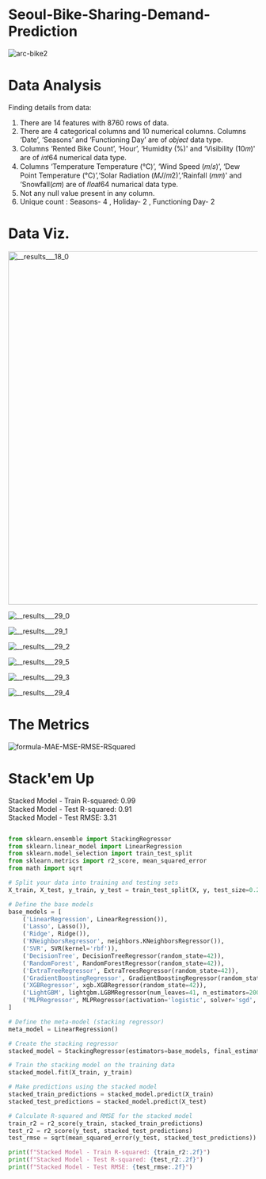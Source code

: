 # Seoul-Bike-Sharing-Demand-Prediction

![arc-bike2](https://github.com/UKVeteran/Seoul-Bike-Sharing-Demand-Prediction/assets/39216339/c8731a0a-795d-4a68-8e13-9039a9adbb50)

# Data Analysis

Finding details from data:

1) There are 14 features with 8760 rows of data. <br>
2) There are 4 categorical columns and 10 numerical columns. Columns ‘Date’, ‘Seasons’ and ‘Functioning Day’ are of 𝑜𝑏𝑗𝑒𝑐𝑡 data type. <br>
3) Columns ‘Rented Bike Count’, ‘Hour’, ‘Humidity (%)' and ‘Visibility (10𝑚)' are of 𝑖𝑛𝑡64 numerical data type. <br>
4) Columns ‘Temperature Temperature (℃)’, ‘Wind Speed (𝑚/𝑠)’, ‘Dew Point Temperature (℃)’,‘Solar Radiation (𝑀𝐽/𝑚2)’,‘Rainfall (𝑚𝑚)' and ‘Snowfall(𝑐𝑚) are of 𝑓𝑙𝑜𝑎𝑡64 numarical data type. <br>
5) Not any null value present in any column.<br>
6) Unique count : Seasons- 4 , Holiday- 2 , Functioning Day- 2


# Data Viz.

<img width="713" alt="__results___18_0" src="https://github.com/UKVeteran/Seoul-Bike-Sharing-Demand-Prediction/assets/39216339/e8f2b4c3-332d-4aba-85cb-91fbff0ab7d0">

![__results___29_0](https://github.com/UKVeteran/Seoul-Bike-Sharing-Demand-Prediction/assets/39216339/c99090f2-d58b-43dc-a6d3-c36f03a99605)


![__results___29_1](https://github.com/UKVeteran/Seoul-Bike-Sharing-Demand-Prediction/assets/39216339/8582566e-4e93-403d-8403-6d8934ec9d46)


![__results___29_2](https://github.com/UKVeteran/Seoul-Bike-Sharing-Demand-Prediction/assets/39216339/8d9f994f-be12-4344-a173-c5093ae907d1)



![__results___29_5](https://github.com/UKVeteran/Seoul-Bike-Sharing-Demand-Prediction/assets/39216339/a4c6d40f-3462-419a-8175-44ebaa008509)


![__results___29_3](https://github.com/UKVeteran/Seoul-Bike-Sharing-Demand-Prediction/assets/39216339/a71dc689-9d6e-4e68-b4a5-2b81420f2210)


![__results___29_4](https://github.com/UKVeteran/Seoul-Bike-Sharing-Demand-Prediction/assets/39216339/8b6ee2f4-5617-4ca7-a6c7-735bc40cb45d)



# The Metrics

![formula-MAE-MSE-RMSE-RSquared](https://github.com/UKVeteran/Seoul-Bike-Sharing-Demand-Prediction/assets/39216339/7da211ec-7ca8-4c91-9be8-4e36966a3324)


# Stack'em Up

Stacked Model - Train R-squared: 0.99<br>
Stacked Model - Test R-squared: 0.91<br>
Stacked Model - Test RMSE: 3.31



```python

from sklearn.ensemble import StackingRegressor
from sklearn.linear_model import LinearRegression
from sklearn.model_selection import train_test_split
from sklearn.metrics import r2_score, mean_squared_error
from math import sqrt

# Split your data into training and testing sets
X_train, X_test, y_train, y_test = train_test_split(X, y, test_size=0.2, random_state=42)

# Define the base models
base_models = [
    ('LinearRegression', LinearRegression()),
    ('Lasso', Lasso()),
    ('Ridge', Ridge()),
    ('KNeighborsRegressor', neighbors.KNeighborsRegressor()),
    ('SVR', SVR(kernel='rbf')),
    ('DecisionTree', DecisionTreeRegressor(random_state=42)),
    ('RandomForest', RandomForestRegressor(random_state=42)),
    ('ExtraTreeRegressor', ExtraTreesRegressor(random_state=42)),
    ('GradientBoostingRegressor', GradientBoostingRegressor(random_state=42)),
    ('XGBRegressor', xgb.XGBRegressor(random_state=42)),
    ('LightGBM', lightgbm.LGBMRegressor(num_leaves=41, n_estimators=200, random_state=42)),
    ('MLPRegressor', MLPRegressor(activation='logistic', solver='sgd', learning_rate='adaptive', max_iter=1000, learning_rate_init=0.01, alpha=0.01))
]

# Define the meta-model (stacking regressor)
meta_model = LinearRegression()

# Create the stacking regressor
stacked_model = StackingRegressor(estimators=base_models, final_estimator=meta_model)

# Train the stacking model on the training data
stacked_model.fit(X_train, y_train)

# Make predictions using the stacked model
stacked_train_predictions = stacked_model.predict(X_train)
stacked_test_predictions = stacked_model.predict(X_test)

# Calculate R-squared and RMSE for the stacked model
train_r2 = r2_score(y_train, stacked_train_predictions)
test_r2 = r2_score(y_test, stacked_test_predictions)
test_rmse = sqrt(mean_squared_error(y_test, stacked_test_predictions))

print(f"Stacked Model - Train R-squared: {train_r2:.2f}")
print(f"Stacked Model - Test R-squared: {test_r2:.2f}")
print(f"Stacked Model - Test RMSE: {test_rmse:.2f}")
```
